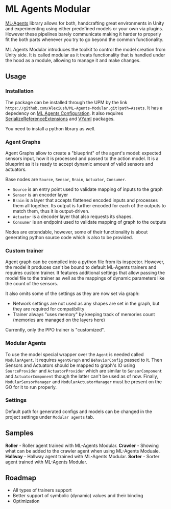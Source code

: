 # ML Agents Modular

[ML-Agents](https://github.com/Unity-Technologies/ml-agents) library allows for both, handcrafting great environments in Unity and experimenting using 
either predefined models or your own via plugins. However these pipelines barely communicate making it harder to properly fit the both parts whenever you try to
go beyond the common functionality.

ML Agents Modular introduces the toolkit to control the model creation from Unity side. 
It is called modular as it treats functionality that is handled under the hood as a module, allowing to manage it and make changes.

## Usage

### Installation

The package can be installed through the UPM by the link `https://github.com/Alexiush/ML-Agents-Modular.git?path=Assets`.
It has a depedency on [ML Agents Configuration](https://github.com/Alexiush/ML-Agents-Configuration).
It also requires [SerializeReferenceExtensions](https://github.com/mackysoft/Unity-SerializeReferenceExtensions) 
and [VYaml](https://github.com/hadashiA/VYaml) packages.

You need to install a python library as well.

### Agent Graphs

Agent Graphs allow to create a "blueprint" of the agent's model: expected sensors input, how it is processed and passed to the action model.
It is a blueprint as it is ready to accept dynamic amount of valid sensors and actuators. 

Base nodes are `Source`, `Sensor`, `Brain`, `Actuator`, `Consumer`.

* `Source` is an entry point used to validate mapping of inputs to the graph
* `Sensor` is an encoder layer
* `Brain` is a layer that accepts flattened encoded inputs and processes them all together. Its output is further encoded for each of the outputs to match them,
thus it is output-driven.
* `Actuator` is a decoder layer that also requests its shapes.
* `Consumer` is an endpoint used to validate mapping of graph to the outputs  

Nodes are extendable, however, some of their functionality is about generating python source code which is also to be provided.

### Custom trainer

Agent graph can be compiled into a python file from its inspector. However, the model it produces can't be bound to default ML-Agents trainers and requires
custom trainer. It features additional settings that allow passing the model file to the trainer as well as the mappings of dynamic parameters like the count of
the sensors.

It also omits some of the settings as they are now set via graph: 
* Network settings are not used as any shapes are set in the graph, but they are required for compatibility
* Trainer always "uses memory" by keeping track of memories count (memories are managed on the layers here) 

Currently, only the PPO trainer is "customized". 

### Modular Agents

To use the model special wrapper over the `Agent` is needed called `ModularAgent`. It requires `AgentGraph` and `BehaviorConfig` passed to it. 
Then Sensors and Actuators should be mapped to graph's IO using `SourceProvider` and `ActuatorProvider` 
which are similar to `SensorComponent` and `ActuatorComponent` though the latter can't be used as of now. 
Finally, `ModularSensorManager` and `ModularActuatorManager` must be present on the GO for it to run properly.

### Settings

Default path for generated configs and models can be changed in the project settings under `Modular agents` tab.

## Samples

**Roller** - Roller agent trained with ML-Agents Modular.
**Crawler** - Showing what can be added to the crawler agent when using ML-Agents Moduale.
**Hallway** - Hallway agent trained with ML-Agents Modular.
**Sorter** - Sorter agent trained with ML-Agents Modular.

## Roadmap
* All types of trainers support
* Better support of symbolic (dynamic) values and their binding
* Optimization
